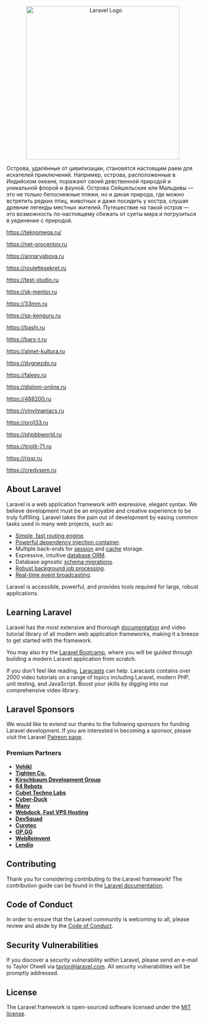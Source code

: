 <p align="center"><a href="https://laravel.com" target="_blank"><img src="https://raw.githubusercontent.com/laravel/art/master/logo-lockup/5%20SVG/2%20CMYK/1%20Full%20Color/laravel-logolockup-cmyk-red.svg" width="400" alt="Laravel Logo"></a></p>

<p align="center">
<article data-v-0e58d7ab="" class="article__content text" itemprop="articleBody"><p data-anchor="oKxk" data-node-id="1"><a name="oKxk"></a>Острова, удалённые от цивилизации, становятся настоящим раем для искателей приключений. Например, острова, расположенные в Индийском океане, поражают своей девственной природой и уникальной флорой и фауной. Острова Сейшельские или Мальдивы — это не только белоснежные пляжи, но и дикая природа, где можно встретить редких птиц, животных и даже посидеть у костра, слушая древние легенды местных жителей. Путешествие на такой остров — это возможность по-настоящему сбежать от суеты мира и погрузиться в уединение с природой.</p><p data-anchor="9JWw" data-node-id="2"><a name="9JWw"></a>

   <a href="  https://teknomega.ru/" target="_blank" data-node-id="3">  https://teknomega.ru/</a></p>
  <a href="https://net-procentov.ru" target="_blank" data-node-id="3">https://net-procentov.ru</a></p><p data-anchor="nS2X" data-node-id="4"><a name="nS2X"></a><a href="https://annaryabova.ru" target="_blank" data-node-id="5">https://annaryabova.ru</a></p><p data-anchor="BGwf" data-node-id="6"><a name="BGwf"></a><a href="https://roulettesekret.ru" target="_blank" data-node-id="7">https://roulettesekret.ru</a></p><p data-anchor="UPAE" data-node-id="8"><a name="UPAE"></a><a href="https://test-studio.ru" target="_blank" data-node-id="9">https://test-studio.ru</a></p><p data-anchor="NJU4" data-node-id="10"><a name="NJU4"></a><a href="https://sk-mentor.ru" target="_blank" data-node-id="11">https://sk-mentor.ru</a></p><p data-anchor="XNun" data-node-id="12"><a name="XNun"></a><a href="https://33mm.ru" target="_blank" data-node-id="13">https://33mm.ru</a></p><p data-anchor="o5X0" data-node-id="14"><a name="o5X0"></a><a href="https://sp-kenguru.ru" target="_blank" data-node-id="15">https://sp-kenguru.ru</a></p><p data-anchor="Mw3v" data-node-id="16"><a name="Mw3v"></a><a href="https://bashj.ru" target="_blank" data-node-id="17">https://bashj.ru</a></p><p data-anchor="jABQ" data-node-id="18"><a name="jABQ"></a><a href="https://bars-t.ru" target="_blank" data-node-id="19">https://bars-t.ru</a></p><p data-anchor="5UUz" data-node-id="20"><a name="5UUz"></a><a href="https://almet-kultura.ru" target="_blank" data-node-id="21">https://almet-kultura.ru</a></p><p data-anchor="tycH" data-node-id="22"><a name="tycH"></a><a href="https://dvgnezdo.ru" target="_blank" data-node-id="23">https://dvgnezdo.ru</a></p><p data-anchor="Q0RW" data-node-id="24"><a name="Q0RW"></a><a href="https://faleev.ru" target="_blank" data-node-id="25">https://faleev.ru</a></p><p data-anchor="qCPR" data-node-id="26"><a name="qCPR"></a><a href="https://diplom-online.ru" target="_blank" data-node-id="27">https://diplom-online.ru</a></p><p data-anchor="IHns" data-node-id="28"><a name="IHns"></a><a href="https://488200.ru" target="_blank" data-node-id="29">https://488200.ru</a></p><p data-anchor="Rl5E" data-node-id="30"><a name="Rl5E"></a><a href="https://vinylmaniacs.ru" target="_blank" data-node-id="31">https://vinylmaniacs.ru</a></p><p data-anchor="fiDO" data-node-id="32"><a name="fiDO"></a><a href="https://pro133.ru" target="_blank" data-node-id="33">https://pro133.ru</a></p><p data-anchor="au3d" data-node-id="34"><a name="au3d"></a><a href="https://phpbbworld.ru" target="_blank" data-node-id="35">https://phpbbworld.ru</a></p><p data-anchor="XJAJ" data-node-id="36"><a name="XJAJ"></a><a href="https://triolit-71.ru" target="_blank" data-node-id="37">https://triolit-71.ru</a></p><p data-anchor="Muwm" data-node-id="38"><a name="Muwm"></a><a href="https://rissr.ru" target="_blank" data-node-id="39">https://rissr.ru</a></p><p data-anchor="HFsi" data-node-id="40"><a name="HFsi"></a><a href="https://credvsem.ru" target="_blank" data-node-id="41">https://credvsem.ru</a></p></article>
</p>

## About Laravel

Laravel is a web application framework with expressive, elegant syntax. We believe development must be an enjoyable and creative experience to be truly fulfilling. Laravel takes the pain out of development by easing common tasks used in many web projects, such as:

- [Simple, fast routing engine](https://laravel.com/docs/routing).
- [Powerful dependency injection container](https://laravel.com/docs/container).
- Multiple back-ends for [session](https://laravel.com/docs/session) and [cache](https://laravel.com/docs/cache) storage.
- Expressive, intuitive [database ORM](https://laravel.com/docs/eloquent).
- Database agnostic [schema migrations](https://laravel.com/docs/migrations).
- [Robust background job processing](https://laravel.com/docs/queues).
- [Real-time event broadcasting](https://laravel.com/docs/broadcasting).

Laravel is accessible, powerful, and provides tools required for large, robust applications.

## Learning Laravel

Laravel has the most extensive and thorough [documentation](https://laravel.com/docs) and video tutorial library of all modern web application frameworks, making it a breeze to get started with the framework.

You may also try the [Laravel Bootcamp](https://bootcamp.laravel.com), where you will be guided through building a modern Laravel application from scratch.

If you don't feel like reading, [Laracasts](https://laracasts.com) can help. Laracasts contains over 2000 video tutorials on a range of topics including Laravel, modern PHP, unit testing, and JavaScript. Boost your skills by digging into our comprehensive video library.

## Laravel Sponsors

We would like to extend our thanks to the following sponsors for funding Laravel development. If you are interested in becoming a sponsor, please visit the Laravel [Patreon page](https://patreon.com/taylorotwell).

### Premium Partners

- **[Vehikl](https://vehikl.com/)**
- **[Tighten Co.](https://tighten.co)**
- **[Kirschbaum Development Group](https://kirschbaumdevelopment.com)**
- **[64 Robots](https://64robots.com)**
- **[Cubet Techno Labs](https://cubettech.com)**
- **[Cyber-Duck](https://cyber-duck.co.uk)**
- **[Many](https://www.many.co.uk)**
- **[Webdock, Fast VPS Hosting](https://www.webdock.io/en)**
- **[DevSquad](https://devsquad.com)**
- **[Curotec](https://www.curotec.com/services/technologies/laravel/)**
- **[OP.GG](https://op.gg)**
- **[WebReinvent](https://webreinvent.com/?utm_source=laravel&utm_medium=github&utm_campaign=patreon-sponsors)**
- **[Lendio](https://lendio.com)**

## Contributing

Thank you for considering contributing to the Laravel framework! The contribution guide can be found in the [Laravel documentation](https://laravel.com/docs/contributions).

## Code of Conduct

In order to ensure that the Laravel community is welcoming to all, please review and abide by the [Code of Conduct](https://laravel.com/docs/contributions#code-of-conduct).

## Security Vulnerabilities

If you discover a security vulnerability within Laravel, please send an e-mail to Taylor Otwell via [taylor@laravel.com](mailto:taylor@laravel.com). All security vulnerabilities will be promptly addressed.

## License

The Laravel framework is open-sourced software licensed under the [MIT license](https://opensource.org/licenses/MIT).
